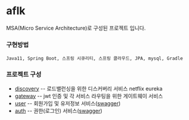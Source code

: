 # aflk
MSA(Micro Service Architecture)로 구성된 프로젝트 입니다.

### 구현방법
```
Java11, Spring Boot, 스프링 시큐리티, 스프링 클라우드, JPA, mysql, Gradle
```
### 프로젝트 구성
* [discovery](https://github.com/jaebum7396/discovery) -- 로드밸런싱을 위한 디스커버리 서비스 netflix eureka
* [gateway](https://github.com/jaebum7396/gateway) -- jwt 인증 및 각 서비스 라우팅을 위한 게이트웨이 서비스
* [user](https://github.com/jaebum7396/user) -- 회원가입 및 유저정보 서비스([swagger](http://52.79.162.165:8000/user/swagger-ui/))
* [auth](https://github.com/jaebum7396/auth) -- 권한(로그인) 서비스([swagger](http://52.79.162.165:8000/auth/swagger-ui/))
